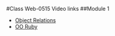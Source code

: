 #Class Web-0515 Video links
##Module 1
- [Object Relations](https://www.youtube.com/watch?v=WftUEw3CYpw&feature=youtu.be)
- [OO Ruby](http://youtu.be/g8hELYZb_Q4)
